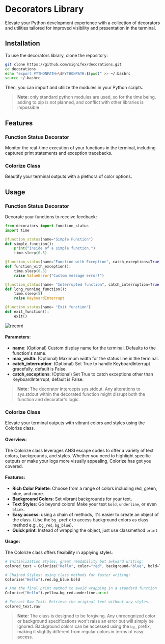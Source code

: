 
# Decorators Library
Elevate your Python development experience with a collection of decorators and utilities tailored for improved visibility and presentation in the terminal.

## Installation
To use the decorators library, clone the repository:

```bash
git clone https://github.com/signifex/decorations.git
cd decorations
echo "export PYTHONPATH=\$PYTHONPATH:$(pwd)" >> ~/.bashrc
source ~/.bashrc
```
Then, you can import and utilize the modules in your Python scripts.

> **Note:** only standard python modules are used, so for the time being, adding to pip is not planned, and conflict with other libraries is impossible

## Features

### Function Status Decorator
Monitor the real-time execution of your functions in the terminal, including captured print statements and exception tracebacks.

### Colorize Class
Beautify your terminal outputs with a plethora of color options.

## Usage

### Function Status Decorator
Decorate your functions to receive feedback:

```python
from decorators import function_status
import time

@function_status(name="Simple Function")
def simple_function():
    print("Inside of a simple function.")
    time.sleep(0.5)

@function_status(name="Function with Exception", catch_exceptions=True)
def function_with_exception():
    time.sleep(0.5)
    raise ValueError("Custom message error!")

@function_status(name= "Interrupted function", catch_interruption=True)
def long_running_function():
    time.sleep(5)
    raise KeyboardInterrupt

@function_status(name= "Exit function")
def exit_function():
    exit()
```
![record](https://github.com/signifex/decorations/assets/97762325/d046da18-04a0-4e2e-8097-736ffa0d1af1)

#### Parameters:
- **name**: (Optional) Custom display name for the terminal. Defaults to the function's name.
- **max_width**: (Optional) Maximum width for the status line in the terminal.
- **catch_interruption**: (Optional) Set True to handle KeyboardInterrupt gracefully, default is False.
- **catch_exceptions**: (Optional) Set True to catch exceptions other than KeyboardInterrupt, default is False.

> **Note:** The decorator intercepts sys.stdout. Any alterations to sys.stdout within the decorated function might disrupt both the function and decorator's logic.

### Colorize Class
Elevate your terminal outputs with vibrant colors and styles using the Colorize class.

#### Overview:
The Colorize class leverages ANSI escape codes to offer a variety of text colors, backgrounds, and styles. Whether you need to highlight specific outputs or make your logs more visually appealing, Colorize has got you covered.

#### Features:
- **Rich Color Palette**: Choose from a range of colors including red, green, blue, and more.
- **Background Colors**: Set vibrant backgrounds for your text.
- **Text Styles**: Go beyond colors! Make your text `bold`, `underline`, or even `blink`.
- **Easy access**: using a chain of methods, it's easier to create an object of the class. (Use the `bg_` prefix to access background colors as class method e.g., `bg_red`, `bg_blue`).
- **Quick print**: Instead of wrapping the object, just use classmethod `print`

#### Usage:
The Colorize class offers flexibility in applying styles:

```python
# Initialization Styles, great readability but awkward writing:
colored_text = Colorize("Hello", color="red", background="blue", bold=True)

# Chained Styles: using class methods for faster writing:
Colorize("Hello").red.bg_blue.bold

# And the final print method to awoid wrapping in a standard function
Colorize("Hello").yellow.bg_red.underline.print

# Extract Raw Text: Retrieve the original text without any styles.
colored_text.raw
```

> **Note:** The class is designed to be forgiving. Any unrecognized color or background specifications won't raise an error but will simply be ignored. Background colors can be accessed using the `bg_` prefix, making it slightly different from regular colors in terms of easy access.
